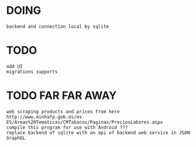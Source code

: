 # DOING

    backend and connection local by sqlite


# TODO

    add UI
    migrations supports


# TODO FAR FAR AWAY

    web scraping products and prices from here http://www.minhafp.gob.es/es-ES/Areas%20Tematicas/CMTabacos/Paginas/PreciosLabores.aspx
    compile this program for use with Android ???
    replace backend of sqlite with an api of backend web service in JSON GraphQL




